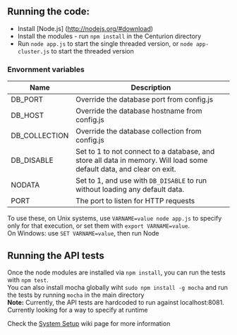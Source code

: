 ## Running the code:
* Install [Node.js] (http://nodejs.org/#download)
* Install the modules - run `npm install` in the Centurion directory
* Run `node app.js` to start the single threaded version, or `node app-cluster.js` to start the threaded version

### Envornment variables

| Name | Description |
|------|-------------|
| DB_PORT | Override the database port from config.js |
| DB_HOST | Override the database hostname from config.js |
| DB_COLLECTION | Override the database collection from config.js |
| DB_DISABLE | Set to 1 to not connect to a database, and store all data in memory. Will load some default data, and clear on exit. |
| NODATA | Set to 1, and use with `DB_DISABLE` to run without loading any default data. |
| PORT | The port to listen for HTTP requests |

To use these, on Unix systems, use `VARNAME=value node app.js` to specify only for that execution, or set them with `export VARNAME=value`.  
On Windows: use `SET VARNAME=value`, then run Node


## Running the API tests
Once the node modules are installed via `npm install`, you can run the tests with `npm test`.  
You can also install mocha globally wiht `sudo npm install -g mocha` and run the tests by running `mocha` in the main directory  
**Note:** Currently, the API tests are hardcoded to run against localhost:8081. Currently looking for a way to specify at runtime

Check the [System Setup](https://github.com/ploats/centurion-student-alerting/wiki/System-Setup) wiki page for more information

